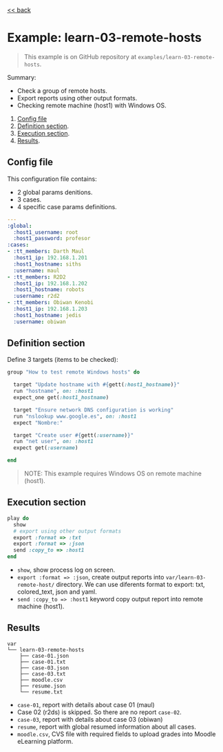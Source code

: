 [<< back](README.md)

# Example: learn-03-remote-hosts

> This example is on GitHub repository at `examples/learn-03-remote-hosts`.

Summary:
* Check a group of remote hosts.
* Export reports using other output formats.
* Checking remote machine (host1) with Windows OS.

1. [Config file](#config-file)
2. [Definition section](#definition-section).
3. [Execution section](#execution-section).
4. [Results](#results).

## Config file

This configuration file contains:
* 2 global params denitions.
* 3 cases.
* 4 specific case params definitions.

```yaml
---
:global:
  :host1_username: root
  :host1_password: profesor
:cases:
- :tt_members: Darth Maul
  :host1_ip: 192.168.1.201
  :host1_hostname: siths
  :username: maul
- :tt_members: R2D2
  :host1_ip: 192.168.1.202
  :host1_hostname: robots
  :username: r2d2
- :tt_members: Obiwan Kenobi
  :host1_ip: 192.168.1.203
  :host1_hostname: jedis
  :username: obiwan
```

## Definition section

Define 3 targets (items to be checked):

```ruby
group "How to test remote Windows hosts" do

  target "Update hostname with #{gett(:host1_hostname)}"
  run "hostname", on: :host1
  expect_one get(:host1_hostname)

  target "Ensure network DNS configuration is working"
  run "nslookup www.google.es", on: :host1
  expect "Nombre:"

  target "Create user #{gett(:username)}"
  run "net user", on: :host1
  expect get(:username)

end
```

> NOTE: This example requires Windows OS on remote machine (host1).

## Execution section

```ruby
play do
  show
  # export using other output formats
  export :format => :txt
  export :format => :json
  send :copy_to => :host1
end
```

* `show`, show process log on screen.
* `export :format => :json`, create output reports into `var/learn-03-remote-host/` directory. We can use diferents format to export: txt, colored_text, json and yaml.
* `send :copy_to => :host1` keyword copy output report into remote machine (host1).

## Results

```
var
└── learn-03-remote-hosts
    ├── case-01.json
    ├── case-01.txt
    ├── case-03.json
    ├── case-03.txt
    ├── moodle.csv
    ├── resume.json
    └── resume.txt
```

* `case-01`, report with details about case 01 (maul)
* Case 02 (r2ds) is skipped. So there are no report `case-02`.
* `case-03`, report with details about case 03 (obiwan)
* `resume`, report with global resumed information about all cases.
* `moodle.csv`, CVS file with required fields to upload grades into Moodle eLearning platform.
